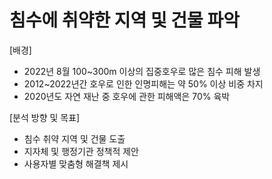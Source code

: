 # 침수에 취약한 지역 및 건물 파악
[배경]
- 2022년 8월 100~300m 이상의 집중호우로 많은 침수 피해 발생
- 2012~2022년간 호우로 인한 인명피해는 약 50% 이상 비중 차지
- 2020년도 자연 재난 중 호우에 관한 피해액은 70% 육박

[분석 방향 및 목표]
- 침수 취약 지역 및 건물 도출
- 지자체 및 행정기관 정책적 제안
- 사용자별 맞춤형 해결책 제시

